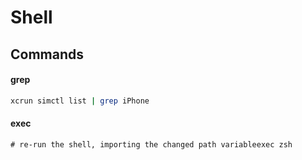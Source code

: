 # Shell

## Commands

#### grep

```bash
xcrun simctl list | grep iPhone
```

#### exec

```text
# re-run the shell, importing the changed path variableexec zsh
```

